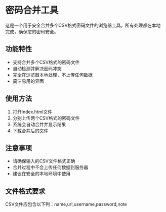 # 密码合并工具

这是一个用于安全合并多个CSV格式密码文件的浏览器工具。所有处理都在本地完成，确保您的密码安全。

## 功能特性

- 支持合并多个CSV格式的密码文件
- 自动检测并解决密码冲突
- 完全在浏览器本地处理，不上传任何数据
- 简洁易用的界面

## 使用方法

1. 打开index.html文件
2. 分别上传两个CSV格式的密码文件
3. 系统会自动合并并显示结果
4. 下载合并后的文件

## 注意事项

- 请确保输入的CSV文件格式正确
- 合并过程中不会上传任何数据到服务器
- 建议在安全的本地环境中使用

## 文件格式要求

CSV文件应包含以下列：name,url,username,password,note
